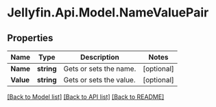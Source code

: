
# Jellyfin.Api.Model.NameValuePair

## Properties

Name | Type | Description | Notes
------------ | ------------- | ------------- | -------------
**Name** | **string** | Gets or sets the name. | [optional] 
**Value** | **string** | Gets or sets the value. | [optional] 

[[Back to Model list]](../README.md#documentation-for-models)
[[Back to API list]](../README.md#documentation-for-api-endpoints)
[[Back to README]](../README.md)

